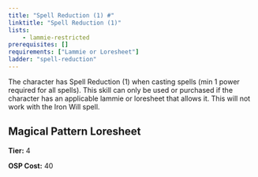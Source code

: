 ```yaml
---
title: "Spell Reduction (1) #"
linktitle: "Spell Reduction (1)"
lists:
    - lammie-restricted
prerequisites: []
requirements: ["Lammie or Loresheet"]
ladder: "spell-reduction"
---
```

The character has Spell Reduction (1) when casting spells (min 1 power required for all spells). This skill can only be used or purchased if the character has an applicable lammie or loresheet that allows it. This will not work with the Iron Will spell.


## Magical Pattern Loresheet

**Tier:** 4

**OSP Cost:** 40